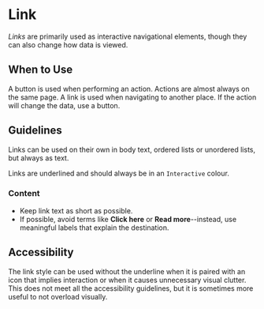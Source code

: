 # Link

_Links_ are primarily used as interactive navigational elements, though they can also change how data is viewed.

## When to Use

A button is used when performing an action. Actions are almost always on the same page. A link is used when navigating to another place. If the action will change the data, use a button.

## Guidelines

Links can be used on their own in body text, ordered lists or unordered lists, but always as text.

Links are underlined and should always be in an `Interactive` colour.

### Content

- Keep link text as short as possible.
- If possible, avoid terms like **Click here** or **Read more**--instead, use meaningful labels that explain the destination.

## Accessibility

The link style can be used without the underline when it is paired with an icon that implies interaction or when it causes unnecessary visual clutter. This does not meet all the accessibility guidelines, but it is sometimes more useful to not overload visually.
